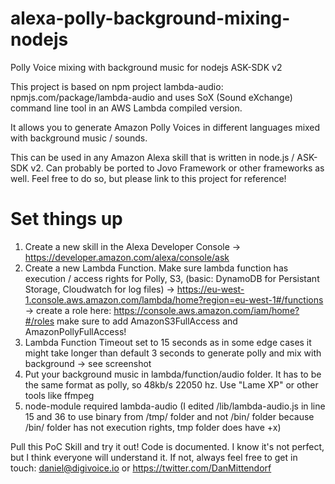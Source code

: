 # alexa-polly-background-mixing-nodejs
Polly Voice mixing with background music for nodejs ASK-SDK v2

This project is based on npm project lambda-audio: npmjs.com/package/lambda-audio and uses SoX (Sound eXchange) command line tool in an AWS Lambda compiled version.

It allows you to generate Amazon Polly Voices in different languages mixed with background music / sounds. 

This can be used in any Amazon Alexa skill that is written in node.js / ASK-SDK v2. Can probably be ported to Jovo Framework or other frameworks as well. Feel free to do so, but please link to this project for reference!

# Set things up
1. Create a new skill in the Alexa Developer Console
  -> https://developer.amazon.com/alexa/console/ask
2. Create a new Lambda Function. Make sure lambda function has execution / access rights for Polly, S3, (basic: DynamoDB for Persistant Storage, Cloudwatch for log files)
  -> https://eu-west-1.console.aws.amazon.com/lambda/home?region=eu-west-1#/functions
  -> create a role here: https://console.aws.amazon.com/iam/home?#/roles make sure to add AmazonS3FullAccess and AmazonPollyFullAccess!
3. Lambda Function Timeout set to 15 seconds as in some edge cases it might take longer than default 3 seconds to generate polly and mix with background
  -> see screenshot 
4. Put your background music in lambda/function/audio folder. It has to be the same format as polly, so 48kb/s 22050 hz. Use "Lame XP" or other tools like ffmpeg
5. node-module required lambda-audio (I edited /lib/lambda-audio.js in line 15 and 36 to use binary from /tmp/ folder and not /bin/ folder because /bin/ folder has not execution rights, tmp folder does have +x)

Pull this PoC Skill and try it out! Code is documented. I know it's not perfect, but I think everyone will understand it. If not, always feel free to get in touch: daniel@digivoice.io or https://twitter.com/DanMittendorf
